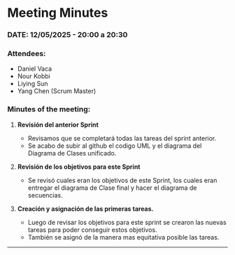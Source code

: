 # Meeting Minutes  

### DATE: 12/05/2025 - 20:00 a 20:30

### Attendees:  
- Daniel Vaca  
- Nour Kobbi  
- Liying Sun  
- Yang Chen  (Scrum Master)


### Minutes of the meeting:  
1. **Revisión del anterior Sprint**  
   - Revisamos que se completará todas las tareas del sprint anterior.
   - Se acabo de subir al github el codigo UML y el diagrama del Diagrama de Clases unificado.

2. **Revisión de los objetivos para este Sprint**  
   - Se revisó cuales eran los objetivos de este Sprint, los cuales eran entregar el diagrama de Clase final y hacer el diagrama de secuencias.

3. **Creación y asignación de las primeras tareas.**  
   - Luego de revisar los objetivos para este sprint se crearon las nuevas tareas para poder conseguir estos objetivos.
   - También se asignó de la manera mas equitativa posible las tareas.

---
